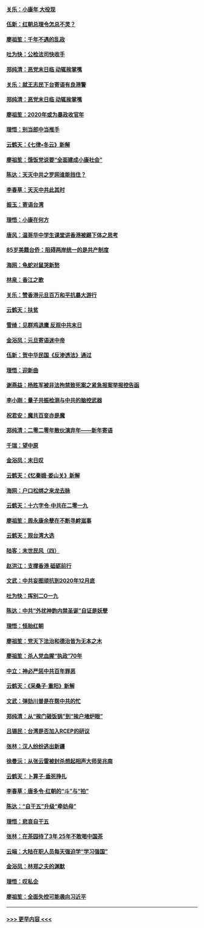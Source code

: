 #### [关乐：小康年 大役现](../pages/nsc993/n11774213.md?t=01071933) 
#### [伍新：红朝总理令怎总不灵？](../pages/nsc993/n11770813.md?t=01071933) 
#### [廖祖笙：千年不遇的乱政](../pages/nsc993/n11770373.md?t=01071933) 
#### [吐为快：公检法司快收手](../pages/nsc993/n11770359.md?t=01071933) 
#### [郑纯清：恶党末日临 动辄挨掌嘴](../pages/nsc993/n11769912.md?t=01071933) 
#### [关乐：就王志民下台寄语有良港警](../pages/nsc993/n11769903.md?t=01071933) 
#### [郑纯清：恶党末日临 动辄挨掌嘴](../pages/nsc993/n11769356.md?t=01071933) 
#### [廖祖笙：2020年或为暴政收官年](../pages/nsc993/n11768216.md?t=01071933) 
#### [理悟：别当郎中当推手](../pages/nsc993/n11768243.md?t=01071933) 
#### [云鹤天：《七律▪冬云》新解](../pages/nsc993/n11768204.md?t=01071933) 
#### [廖祖笙：饿饭党说要“全面建成小康社会”](../pages/nsc993/n11767482.md?t=01071933) 
#### [陈达：天灭中共之罗网谁能挡住？](../pages/nsc993/n11767465.md?t=01071933) 
#### [李春草：天灭中共此其时](../pages/nsc993/n11767452.md?t=01071933) 
#### [振玉：寄语台湾](../pages/nsc993/n11767432.md?t=01071933) 
#### [理悟：小康在何方](../pages/nsc993/n11767394.md?t=01071933) 
#### [唐风：温哥华中学生课堂讲香港被踢下体之思考](../pages/nsc993/n11766848.md?t=01071933) 
#### [85岁美籍台侨：阻碍两岸统一的是共产制度](../pages/nsc993/n11765043.md?t=01071933) 
#### [海网：龟蛇对鼠哭新愁](../pages/nsc993/n11764895.md?t=01071933) 
#### [林泉：香江之歌](../pages/nsc993/n11764415.md?t=01071933) 
#### [关乐：赞香港元旦百万和平抗暴大游行](../pages/nsc993/n11764382.md?t=01071933) 
#### [云鹤天：扶贫](../pages/nsc993/n11764245.md?t=01071933) 
#### [雪绮：见群鸡退鹰  反观中共末日](../pages/nsc993/n11762112.md?t=01071933) 
#### [金浴凤：元旦寄语迷中帝](../pages/nsc993/n11761788.md?t=01071933) 
#### [伍新：贺中华民国《反渗透法》通过](../pages/nsc993/n11761994.md?t=01071933) 
#### [理悟：迎新曲](../pages/nsc993/n11761152.md?t=01071933) 
#### [谢燕益：杨胜军被非法拘禁致死案之紧急报案举报控告函](../pages/nsc993/n11756134.md?t=01071933) 
#### [李小刚：量子共振检测与中共的脑控武器](../pages/nsc993/n11754518.md?t=01071933) 
#### [祝君安：魔共百变亦是魔](../pages/nsc993/n11754469.md?t=01071933) 
#### [郑纯清：二零二零年散伙演弃年——新年寄语](../pages/nsc993/n11754195.md?t=01071933) 
#### [千瑞：望中原](../pages/nsc993/n11754159.md?t=01071933) 
#### [金浴凤：末日叹](../pages/nsc993/n11752359.md?t=01071933) 
#### [云鹤天：《忆秦娥‧娄山关》新解](../pages/nsc993/n11752348.md?t=01071933) 
#### [海网：户口松绑之来龙去脉](../pages/nsc993/n11752328.md?t=01071933) 
#### [云鹤天：十六字令‧中共在二零一九](../pages/nsc993/n11752305.md?t=01071933) 
#### [廖祖笙：周永康余孽在不断寻衅滋事](../pages/nsc993/n11751013.md?t=01071933) 
#### [云鹤天：观台湾大选](../pages/nsc993/n11751007.md?t=01071933) 
#### [陆客：末世民风（四）](../pages/nsc993/n11749203.md?t=01071933) 
#### [赵洪江：支撑香港 砥砺前行](../pages/nsc993/n11748482.md?t=01071933) 
#### [文武：中共妄图顽抗到2020年12月底](../pages/nsc993/n11748446.md?t=01071933) 
#### [吐为快：挥别二O一九](../pages/nsc993/n11748411.md?t=01071933) 
#### [陈达：中共“外扰神韵内禁圣诞”自证是妖孽](../pages/nsc993/n11748226.md?t=01071933) 
#### [理悟：怪胎红朝](../pages/nsc993/n11748206.md?t=01071933) 
#### [廖祖笙：党天下法治和德治皆为无本之木](../pages/nsc993/n11748135.md?t=01071933) 
#### [廖祖笙：杀人党血腥“执政”70年](../pages/nsc993/n11745144.md?t=01071933) 
#### [中立：神必严惩中共百年罪恶](../pages/nsc993/n11744970.md?t=01071933) 
#### [云鹤天：《采桑子‧重阳》新解](../pages/nsc993/n11744948.md?t=01071933) 
#### [文武：弹劾川普是在帮中共的忙](../pages/nsc993/n11744758.md?t=01071933) 
#### [郑纯清：从“挨门砸饭锅”到“挨户堵炉眼”](../pages/nsc993/n11744745.md?t=01071933) 
#### [吕锡民：台湾是否加入RCEP的研议](../pages/nsc993/n11744701.md?t=01071933) 
#### [张林：汉人纷纷逃出新疆](../pages/nsc993/n11743530.md?t=01071933) 
#### [徐曼沅：从张云雷被封杀想起相声大师吴兆南](../pages/nsc993/n11741816.md?t=01071933) 
#### [云鹤天：卜算子‧垂死挣扎](../pages/nsc993/n11739956.md?t=01071933) 
#### [李春草：唐多令‧红朝的“斗”与“拍”](../pages/nsc993/n11739830.md?t=01071933) 
#### [陈达：“自干五”升级“牵妨母”](../pages/nsc993/n11739724.md?t=01071933) 
#### [理悟：悲哀自干五](../pages/nsc993/n11739547.md?t=01071933) 
#### [张林：在茶园待了3年 25年不敢喝中国茶](../pages/nsc993/n11739240.md?t=01071933) 
#### [云端：大陆在职人员每天强迫学“学习强国”](../pages/nsc993/n11738735.md?t=01071933) 
#### [金浴凤：林郑之夫的渊默](../pages/nsc993/n11737735.md?t=01071933) 
#### [理悟：叹私企](../pages/nsc993/n11737715.md?t=01071933) 
#### [廖祖笙：全面失控可能袭向习近平](../pages/nsc993/n11737704.md?t=01071933) 

----
#### [ >>> 更早内容 <<< ](../indexes/nsc993-earlier.md)
